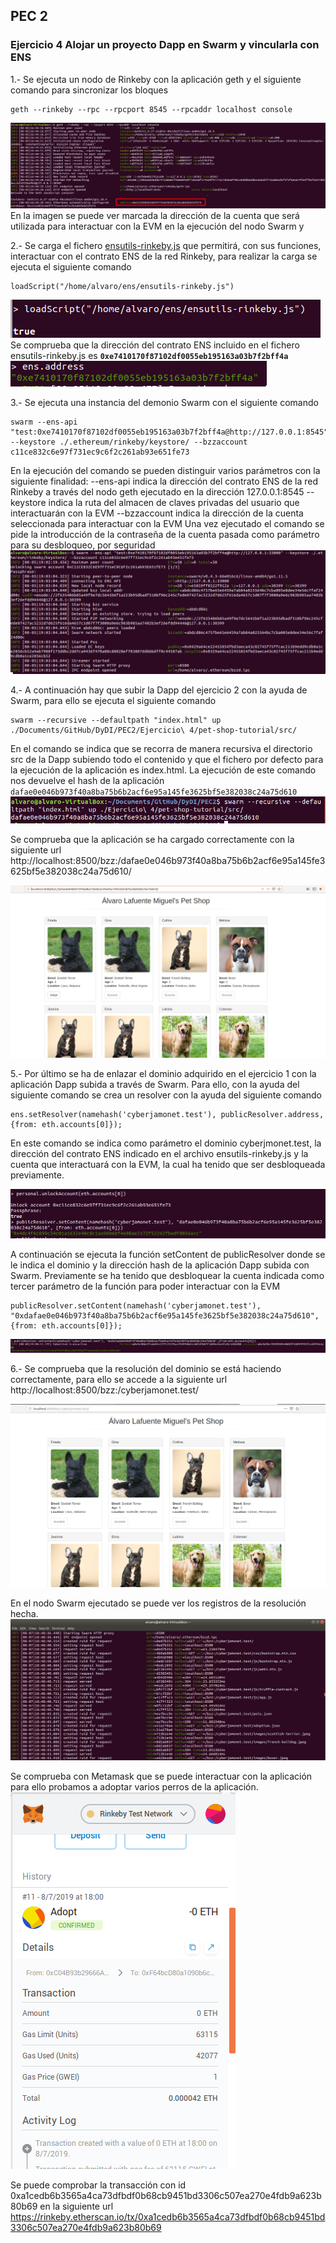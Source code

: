 ## PEC 2

###  Ejercicio 4 Alojar un proyecto Dapp en Swarm y vincularla con ENS

1.- Se ejecuta un nodo de Rinkeby con la aplicación geth y el siguiente comando para sincronizar los bloques
```console
geth --rinkeby --rpc --rpcport 8545 --rpcaddr localhost console
```
![Captura 1](Pantallazos/gethrinkeby.png "Captura 1")
En la imagen se puede ver marcada la dirección de la cuenta que será utilizada para interactuar con la EVM en la ejecución del nodo Swarm y 

2.- Se carga el fichero [ensutils-rinkeby.js](ensutils-rinkeby.js) que permitirá, con sus funciones, interactuar con el contrato ENS de la red Rinkeby, para realizar la carga se ejecuta el siguiente comando 
```console
loadScript("/home/alvaro/ens/ensutils-rinkeby.js")
```
![Captura 2](Pantallazos/LoadScript.png "Captura 2")
Se comprueba que la dirección del contrato ENS incluido en el fichero ensutils-rinkeby.js es **``0xe7410170f87102df0055eb195163a03b7f2bff4a``**
![Captura 3](Pantallazos/ens-address.png "Captura 3")

3.- Se ejecuta una instancia del demonio Swarm con el siguiente comando 
```console
swarm --ens-api "test:0xe7410170f87102df0055eb195163a03b7f2bff4a@http://127.0.0.1:8545" --keystore ./.ethereum/rinkeby/keystore/ --bzzaccount c11ce832c6e97f731ec9c6f2c261ab93e651fe73
```
En la ejecución del comando se pueden distinguir varios parámetros con la siguiente finalidad:
--ens-api indica la dirección del contrato ENS de la red Rinkeby a través del nodo geth ejecutado en la dirección 127.0.0.1:8545
--keystore indica la ruta del almacen de claves privadas del usuario que interactuarán con la EVM
--bzzaccount indica la dirección de la cuenta seleccionada para interactuar con la EVM 
Una vez ejecutado el comando se pide la introducción de la contraseña de la cuenta pasada como parámetro para su desbloqueo, por seguridad
![Captura 4](Pantallazos/swarm.png "Captura 4")

4.- A continuación hay que subir la Dapp del ejercicio 2 con la ayuda de Swarm, para ello se ejecuta el siguiente comando
```console
swarm --recursive --defaultpath "index.html" up ./Documents/GitHub/DyDI/PEC2/Ejercicio\ 4/pet-shop-tutorial/src/
```
En el comando se indica que se recorra de manera recursiva el directorio src de la Dapp subiendo todo el contenido y que el fichero por defecto para la ejecución de la aplicación es index.html.
La ejecución de este comando nos devuelve el hash de la aplicación ```dafae0e046b973f40a8ba75b6b2acf6e95a145fe3625bf5e382038c24a75d610 ```
![Captura 5](Pantallazos/swarmup.png "Captura 5")

Se comprueba que la aplicación se ha cargado correctamente con la siguiente url http://localhost:8500/bzz:/dafae0e046b973f40a8ba75b6b2acf6e95a145fe3625bf5e382038c24a75d610/

![Captura 6](Pantallazos/urlpetshop.png "Captura 6")

5.- Por último se ha de enlazar el dominio adquirido en el ejercicio 1 con la aplicación Dapp subida a través de Swarm. Para ello, con la ayuda del siguiente comando se crea un resolver con la ayuda del siguiente comando 
```console
ens.setResolver(namehash('cyberjamonet.test'), publicResolver.address, {from: eth.accounts[0]});
```
En este comando se indica como parámetro el dominio cyberjmonet.test, la dirección del contrato ENS indicado en el archivo ensutils-rinkeby.js y la cuenta que interactuará con la EVM, la cual ha tenido que ser desbloqueada previamente.

![Captura 7](Pantallazos/setresolver.png "Captura 7")

A continuación se ejecuta la función setContent de publicResolver donde se le indica el dominio y la dirección hash de la aplicación Dapp subida con Swarm. Previamente se ha tenido que desbloquear la cuenta indicada como tercer parámetro de la función para poder interactuar con la EVM
```console
publicResolver.setContent(namehash('cyberjamonet.test'), "0xdafae0e046b973f40a8ba75b6b2acf6e95a145fe3625bf5e382038c24a75d610", {from: eth.accounts[0]});
```
![Captura 8](Pantallazos/publicresolver.png "Captura 8")

6.- Se comprueba que la resolución del dominio se está haciendo correctamente, para ello se accede a la siguiente url http://localhost:8500/bzz:/cyberjamonet.test/

![Captura 9](Pantallazos/cyberjamonet-test-petshop.png "Captura 9")

En el nodo Swarm ejecutado se puede ver los registros de la resolución hecha.
![Captura 10](Pantallazos/swarm-console.png "Captura 10")

Se comprueba con Metamask que se puede interactuar con la aplicación para ello probamos a adoptar varios perros de la aplicación.
![Captura 11](Pantallazos/metamask.png "Captura 11")

Se puede comprobar la transacción con id 0xa1cedb6b3565a4ca73dfbdf0b68cb9451bd3306c507ea270e4fdb9a623b80b69 en la siguiente url https://rinkeby.etherscan.io/tx/0xa1cedb6b3565a4ca73dfbdf0b68cb9451bd3306c507ea270e4fdb9a623b80b69
